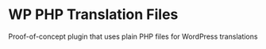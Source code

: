 # WP PHP Translation Files

Proof-of-concept plugin that uses plain PHP files for WordPress translations
